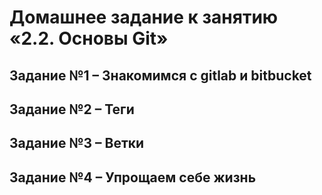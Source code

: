 # Домашнее задание к занятию «2.2. Основы Git»

## Задание №1 – Знакомимся с gitlab и bitbucket

## Задание №2 – Теги

## Задание №3 – Ветки

## Задание №4 – Упрощаем себе жизнь